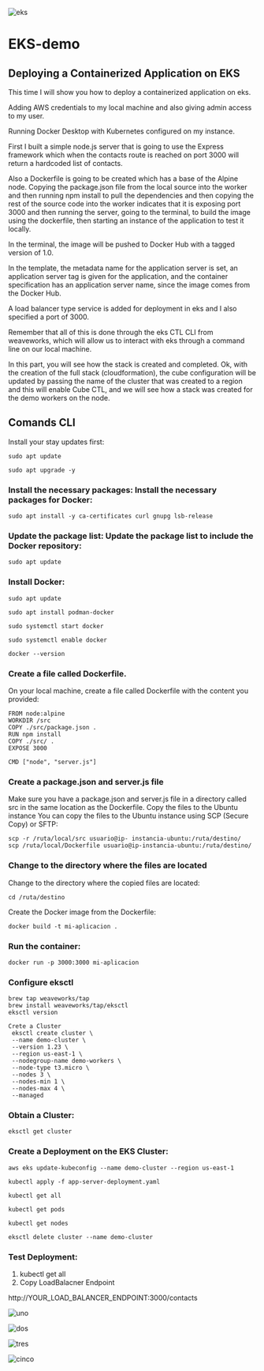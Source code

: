 ![eks](https://github.com/user-attachments/assets/9520e3a8-c969-4a4a-a3b8-e6c0979b1b4b)

# EKS-demo

## Deploying a Containerized Application on EKS

This time I will show you how to deploy a containerized application on eks.

Adding AWS credentials to my local machine and also giving admin access to my user.

Running Docker Desktop with Kubernetes configured on my instance.

First I built a simple node.js server that is going to use the Express framework which when the contacts route is reached on port 3000 will return a hardcoded list of contacts.

Also a Dockerfile is going to be created which has a base of the Alpine node. Copying the package.json file from the local source into the worker and then running npm install to pull the dependencies and then copying the rest of the source code into the worker indicates that it is exposing port 3000 and then running the server, going to the terminal, to build the image using the dockerfile, then starting an instance of the application to test it locally.

In the terminal, the image will be pushed to Docker Hub with a tagged version of 1.0.

In the template, the metadata name for the application server is set, an application server tag is given for the application, and the container specification has an application server name, since the image comes from the Docker Hub.

A load balancer type service is added for deployment in eks and I also specified a port of 3000.

Remember that all of this is done through the eks CTL CLI from weaveworks, which will allow us to interact with eks through a command line on our local machine.

In this part, you will see how the stack is created and completed. Ok, with the creation of the full stack (cloudformation), the cube configuration will be updated by passing the name of the cluster that was created to a region and this will enable Cube CTL, and we will see how a stack was created for the demo workers on the node.

## Comands CLI

Install your stay updates first:
```
sudo apt update
```
```
sudo apt upgrade -y
```

### Install the necessary packages: Install the necessary packages for Docker:

```
sudo apt install -y ca-certificates curl gnupg lsb-release
```

### Update the package list: Update the package list to include the Docker repository:

```
sudo apt update
```


### Install Docker:
```
sudo apt update
```
```
sudo apt install podman-docker
```
```
sudo systemctl start docker
```
```
sudo systemctl enable docker
```
```
docker --version
```

### Create a file called Dockerfile.
On your local machine, create a file called Dockerfile with the content you provided:

```
FROM node:alpine
WORKDIR /src
COPY ./src/package.json .
RUN npm install
COPY ./src/ .
EXPOSE 3000
```
```
CMD ["node", "server.js"]
```

### Create a package.json and server.js file
Make sure you have a package.json and server.js file in a directory called src in the same location as the Dockerfile.
Copy the files to the Ubuntu instance
You can copy the files to the Ubuntu instance using SCP (Secure Copy) or SFTP:

```
scp -r /ruta/local/src usuario@ip- instancia-ubuntu:/ruta/destino/
scp /ruta/local/Dockerfile usuario@ip-instancia-ubuntu:/ruta/destino/
```

### Change to the directory where the files are located
Change to the directory where the copied files are located:

```
cd /ruta/destino
```
Create the Docker image from the Dockerfile:
```
docker build -t mi-aplicacion .
```

### Run the container:

```
docker run -p 3000:3000 mi-aplicacion
```

### Configure eksctl

```
brew tap weaveworks/tap
brew install weaveworks/tap/eksctl
eksctl version
```

```
Crete a Cluster
 eksctl create cluster \
 --name demo-cluster \
 --version 1.23 \
 --region us-east-1 \
 --nodegroup-name demo-workers \
 --node-type t3.micro \
 --nodes 3 \
 --nodes-min 1 \
 --nodes-max 4 \
 --managed
```

### Obtain a Cluster:
```
eksctl get cluster
```

### Create a Deployment on the EKS Cluster:
```
aws eks update-kubeconfig --name demo-cluster --region us-east-1
```
```
kubectl apply -f app-server-deployment.yaml
```
```
kubectl get all
```
```
kubectl get pods
```
```
kubectl get nodes
```
```
eksctl delete cluster --name demo-cluster
```

### Test Deployment:
1. kubectl get all
2. Copy LoadBalacner Endpoint

http://YOUR_LOAD_BALANCER_ENDPOINT:3000/contacts


![uno](https://github.com/user-attachments/assets/32f1ea45-ca40-40f7-a516-1419081124dd)

![dos](https://github.com/user-attachments/assets/060fa915-68cc-412c-9b99-70d468c9e53a)


![tres](https://github.com/user-attachments/assets/09fb640e-bff4-4f3a-955c-77db96c96f6b)

![cinco](https://github.com/user-attachments/assets/2d2bd4b4-cc3b-4cdd-a110-f488ba8bd954)

